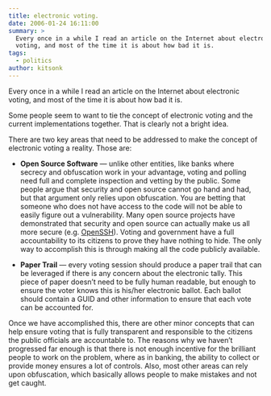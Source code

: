 ```yaml
---
title: electronic voting.
date: 2006-01-24 16:11:00
summary: >
  Every once in a while I read an article on the Internet about electronic
  voting, and most of the time it is about how bad it is.
tags:
  - politics
author: kitsonk
---
```


Every once in a while I read an article on the Internet about electronic voting,
and most of the time it is about how bad it is.

Some people seem to want to tie the concept of electronic voting and the current
implementations together. That is clearly not a bright idea.

There are two key areas that need to be addressed to make the concept of
electronic voting a reality. Those are:

- **Open Source Software** — unlike other entities, like banks where secrecy and
  obfuscation work in your advantage, voting and polling need full and complete
  inspection and vetting by the public. Some people argue that security and open
  source cannot go hand and had, but that argument only relies upon obfuscation.
  You are betting that someone who does not have access to the code will not be
  able to easily figure out a vulnerability. Many open source projects have
  demonstrated that security and open source can actually make us all more
  secure (e.g. [OpenSSH](http://www.openssh.com/)). Voting and government have a
  full accountability to its citizens to prove they have nothing to hide. The
  only way to accomplish this is through making all the code publicly available.

- **Paper Trail** — every voting session should produce a paper trail that can
  be leveraged if there is any concern about the electronic tally. This piece of
  paper doesn’t need to be fully human readable, but enough to ensure the voter
  knows this is his/her electronic ballot. Each ballot should contain a GUID and
  other information to ensure that each vote can be accounted for.

Once we have accomplished this, there are other minor concepts that can help
ensure voting that is fully transparent and responsible to the citizens the
public officials are accountable to. The reasons why we haven’t progressed far
enough is that there is not enough incentive for the brilliant people to work on
the problem, where as in banking, the ability to collect or provide money
ensures a lot of controls. Also, most other areas can rely upon obfuscation,
which basically allows people to make mistakes and not get caught.
